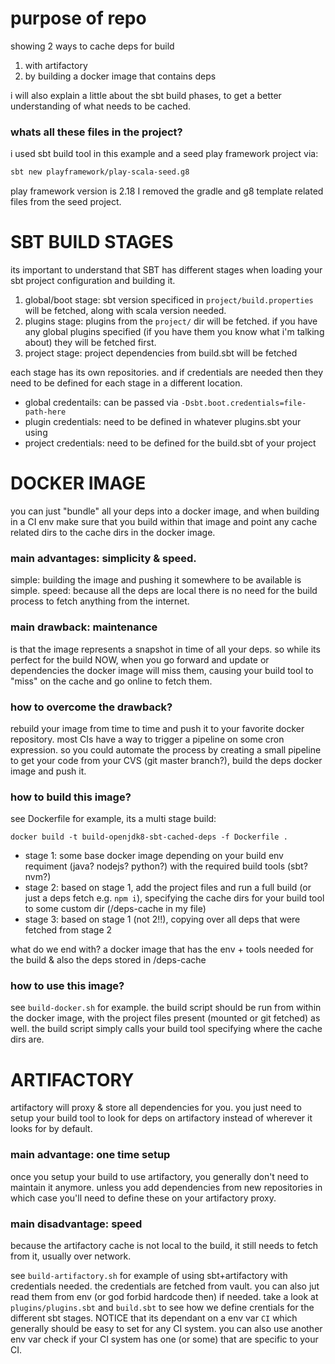 purpose of repo
===============

showing 2 ways to cache deps for build

1) with artifactory
2) by building a docker image that contains deps

i will also explain a little about the sbt build phases, to get a better understanding of what needs to be cached.

### whats all these files in the project?
i used sbt build tool in this example and a seed play framework project via:  
```bash
sbt new playframework/play-scala-seed.g8
```
play framework version is 2.18
I removed the gradle and g8 template related files from the seed project.


SBT BUILD STAGES
================

its important to understand that SBT has different stages when loading your sbt project configuration and building it.

1. global/boot stage: sbt version specificed in `project/build.properties` will be fetched, along with scala version needed.
2. plugins stage: plugins from the `project/` dir will be fetched. if you have any global plugins specified (if you have them you know what i'm talking about) they will be fetched first.
3. project stage: project dependencies from build.sbt will be fetched

each stage has its own repositories. and if credentials are needed then they need to be defined for each stage in a different location.

- global credentails: can be passed via `-Dsbt.boot.credentials=file-path-here`
- plugin credentials: need to be defined in whatever plugins.sbt your using
- project credentials: need to be defined for the build.sbt of your project




DOCKER IMAGE
============

you can just "bundle" all your deps into a docker image, and when building in a CI env make sure that you build within that image and point any cache related dirs to the cache dirs in the docker image.

### main advantages: simplicity & speed.
simple: building the image and pushing it somewhere to be available is simple.
speed: because all the deps are local there is no need for the build process to fetch anything from the internet.

### main drawback: maintenance
is that the image represents a snapshot in time of all your deps. so while its perfect for the build NOW, when you go forward and update or dependencies the docker image will miss them, causing your build tool to "miss" on the cache and go online to fetch them.

### how to overcome the drawback?
rebuild your image from time to time and push it to your favorite docker repository.
most CIs have a way to trigger a pipeline on some cron expression.
so you could automate the process by creating a small pipeline to get your code from your CVS (git master branch?), build the deps docker image and push it.

### how to build this image?

see Dockerfile for example, its a multi stage build:

```
docker build -t build-openjdk8-sbt-cached-deps -f Dockerfile .
```

- stage 1: some base docker image depending on your build env requiment (java? nodejs? python?) with the required build tools (sbt? nvm?)
- stage 2: based on stage 1, add the project files and run a full build (or just a deps fetch e.g. `npm i`), specifying the cache dirs for your build tool to some custom dir (/deps-cache in my file)
- stage 3: based on stage 1 (not 2!!), copying over all deps that were fetched from stage 2

what do we end with? a docker image that has the env + tools needed for the build & also the deps stored in /deps-cache

### how to use this image?

see `build-docker.sh` for example.
the build script should be run from within the docker image, with the project files present (mounted or git fetched) as well.
the build script simply calls your build tool specifying where the cache dirs are.



ARTIFACTORY
===========

artifactory will proxy & store all dependencies for you.
you just need to setup your build tool to look for deps on artifactory instead of wherever it looks for by default.

### main advantage: one time setup
once you setup your build to use artifactory, you generally don't need to maintain it anymore. unless you add dependencies from new repositories in which case you'll need to define these on your artifactory proxy.

### main disadvantage: speed
because the artifactory cache is not local to the build, it still needs to fetch from it, usually over network.


see `build-artifactory.sh` for example of using sbt+artifactory with credentials needed.
the credentials are fetched from vault. you can also jut read them from env (or god forbid hardcode then) if needed.
take a look at `plugins/plugins.sbt` and `build.sbt` to see how we define crentials for the different sbt stages. NOTICE that its dependant on a env var `CI` which generally should be easy to set for any CI system. you can also use another env var check if your CI system has one (or some) that are specific to your CI.